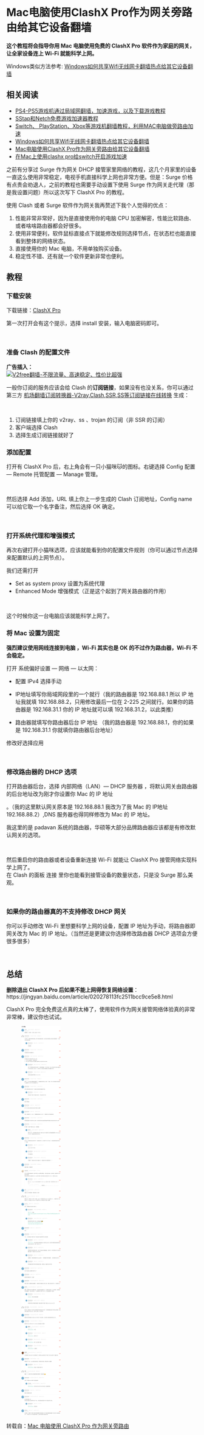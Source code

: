 <h1>Mac电脑使用ClashX Pro作为网关旁路由给其它设备翻墙</h1>

<p><strong>这个教程将会指导你用 Mac 电脑使用免费的 ClashX Pro 软件作为家庭的网关，让全家设备连上 Wi-Fi 就能科学上网。</strong></p>

Windows类似方法参考: [Windows如何共享Wifi无线网卡翻墙热点给其它设备翻墙](https://github.com/vpn-wiki/fanqiang/blob/master/game/Windows%E5%A6%82%E4%BD%95%E5%85%B1%E4%BA%ABWifi%E6%97%A0%E7%BA%BF%E7%BD%91%E5%8D%A1%E7%BF%BB%E5%A2%99%E7%83%AD%E7%82%B9%E7%BB%99%E5%85%B6%E5%AE%83%E8%AE%BE%E5%A4%87%E7%BF%BB%E5%A2%99.md)

## 相关阅读

  * [PS4-PS5游戏机通过局域网翻墙，加速游戏，以及下载游戏教程](https://github.com/vpn-wiki/fanqiang/blob/master/game/PS4-PS5%E6%B8%B8%E6%88%8F%E6%9C%BA%E9%80%9A%E8%BF%87%E5%B1%80%E5%9F%9F%E7%BD%91%E7%BF%BB%E5%A2%99%E6%95%99%E7%A8%8B.md)
  * [SStap和Netch免费游戏加速器教程](https://github.com/vpn-wiki/fanqiang/blob/master/game/SStap%E5%92%8CNetch%E5%85%8D%E8%B4%B9%E6%B8%B8%E6%88%8F%E5%8A%A0%E9%80%9F%E5%99%A8%E6%95%99%E7%A8%8B.md)
  * [Switch、 PlayStation、Xbox等游戏机翻墙教程，利用MAC电脑做旁路由加速](https://github.com/vpn-wiki/fanqiang/blob/master/game/Switch%E3%80%81%20PlayStation%E3%80%81Xbox%E7%AD%89%E6%B8%B8%E6%88%8F%E6%9C%BA%E7%BF%BB%E5%A2%99%E6%95%99%E7%A8%8B%EF%BC%8C%E5%88%A9%E7%94%A8MAC%E7%94%B5%E8%84%91%E5%81%9A%E6%97%81%E8%B7%AF%E7%94%B1%E5%8A%A0%E9%80%9F.md)
  * [Windows如何共享Wifi无线网卡翻墙热点给其它设备翻墙](https://github.com/vpn-wiki/fanqiang/blob/master/game/Windows%E5%A6%82%E4%BD%95%E5%85%B1%E4%BA%ABWifi%E6%97%A0%E7%BA%BF%E7%BD%91%E5%8D%A1%E7%BF%BB%E5%A2%99%E7%83%AD%E7%82%B9%E7%BB%99%E5%85%B6%E5%AE%83%E8%AE%BE%E5%A4%87%E7%BF%BB%E5%A2%99.md)
  * [Mac电脑使用ClashX Pro作为网关旁路由给其它设备翻墙](https://github.com/vpn-wiki/fanqiang/blob/master/game/Mac%E7%94%B5%E8%84%91%E4%BD%BF%E7%94%A8ClashX%20Pro%E4%BD%9C%E4%B8%BA%E7%BD%91%E5%85%B3%E6%97%81%E8%B7%AF%E7%94%B1%E7%BB%99%E5%85%B6%E5%AE%83%E8%AE%BE%E5%A4%87%E7%BF%BB%E5%A2%99.md)
  * [在Mac上使用clashx pro给switch开启游戏加速](https://github.com/vpn-wiki/fanqiang/blob/master/game/%E5%9C%A8Mac%E4%B8%8A%E4%BD%BF%E7%94%A8clashx%20pro%E7%BB%99switch%E5%BC%80%E5%90%AF%E6%B8%B8%E6%88%8F%E5%8A%A0%E9%80%9F.md)

<p>之前有分享过 Surge 作为网关 DHCP 接管家里网络的教程，这几个月家里的设备一直这么使用非常稳定，电视手机直接科学上网也非常方便。但是：Surge 价格有点贵会劝退人，之前的教程也需要手动设置下使用 Surge 作为网关走代理（那是我设置问题）所以这次写下 ClashX Pro 的教程。</p>
<p>使用 Clash 或者 Surge 软件作为网关我再赘述下我个人觉得的优点：</p>
<ol>
<li>性能非常非常好，因为是直接使用你的电脑 CPU 加密解密，性能比软路由、或者啥啥路由器都会好很多。</li>
<li>使用非常便利，软件鼠标直接点下就能修改规则选择节点，在状态栏也能直接看到整体的网络状态。</li>
<li>直接使用你的 Mac 电脑，不用单独购买设备。</li>
<li>稳定性不错、还有就一个软件更新非常也便利。</li>
</ol>
<h2>教程</h2>
<h3>下载安装</h3>
<p>下载链接：<a href="https://install.appcenter.ms/users/clashx/apps/clashx-pro/distribution_groups/public">ClashX Pro</a></p>
<p>第一次打开会有这个提示，选择 install 安装，输入电脑密码即可。</p>
<figure><img src="https://i.loli.net/2021/03/29/Kfdgz3MwRuE6cOI.jpg" alt ></figure>
<h3>准备 Clash 的配置文件</h3>

**广告插入：**  
[![V2free翻墙-不限流量、高速稳定、性价比超强](https://raw.githubusercontent.com/bannedbook/fanqiang/master/v2ss/images/v2free.jpg)](https://github.com/vpn-wiki/fanqiang/wiki/V2ray%E6%9C%BA%E5%9C%BA)

<p>一般你订阅的服务应该会给 Clash 的<strong>订阅链接</strong>，如果没有也没关系，你可以通过第三方 <a href="https://subconverter.speedupvpn.com/" rel="nofollow">机场翻墙订阅转换器-V2ray,Clash,SSR,SS等订阅链接在线转换</a> 生成：</p>
<figure><img src="https://oss.qust.me/img/%E6%88%AA%E5%B1%8F2021-03-29%20%E4%B8%8B%E5%8D%8811.45.13.jpg" alt ></figure>
<ol>
<li>订阅链接填上你的 v2ray、ss 、trojan 的订阅（非 SSR 的订阅）</li>
<li>客户端选择 Clash</li>
<li>选择生成订阅链接就好了</li>
</ol>
<h3>添加配置</h3>
<p>打开有 ClashX Pro 后，右上角会有一只小猫咪🐱的图标。右键选择 Config 配置 — Remote 托管配置 — Manage 管理。</p>
<figure><img src="https://oss.qust.me/img/%E6%88%AA%E5%B1%8F2021-03-29%20%E4%B8%8B%E5%8D%8811.53.40.jpg" alt ></figure>
<p>然后选择 Add 添加，URL 填上你上一步生成的 Clash 订阅地址，Config name 可以给它取一个名字备注，然后选择 OK 确定。</p>
<figure><img src="https://oss.qust.me/img/%E6%88%AA%E5%B1%8F2021-03-29%20%E4%B8%8B%E5%8D%8811.56.52.jpg" alt ></figure>
<h3>打开系统代理和增强模式</h3>
<p>再次右键打开小猫咪选项，应该就能看到你的配置文件规则（你可以通过节点选择来配置默认的上网节点）。</p>
<p>我们还需打开</p>
<ul>
<li>Set as system proxy 设置为系统代理</li>
<li>Enhanced Mode 增强模式（正是这个起到了网关路由器的作用）</li>
</ul>
<figure><img src="https://oss.qust.me/img/%E6%88%AA%E5%B1%8F2021-03-30%20%E4%B8%8A%E5%8D%8812.18.50.jpg" alt ></figure>
<p>这个时候你这一台电脑应该就能科学上网了。</p>
<h3>将 Mac 设置为固定</h3>
<p><strong>强烈建议使用网线连接到电脑 ，Wi-Fi 其实也是 OK 的不过作为路由器，Wi-Fi 不会稳定。</strong></p>
<p>打开 系统偏好设置 — 网络 — 以太网：</p>
<ul>
<li>
<p>配置 IPv4 选择手动</p>
</li>
<li>
<p>IP地址填写你局域网段里的一个就行（我的路由器是 192.168.88.1 所以 IP 地址我就填 192.168.88.2，只用修改最后一位在 2-225 之间就行。如果你的路由器是 192.168.31.1 你的 IP 地址就可以填 192.168.31.2，以此类推）</p>
</li>
<li>
<p>路由器就填写你路由器后台 IP 地址 （我的路由器是 192.168.88.1，你的如果是 192.168.31.1 你就填你路由器后台地址）</p>
</li>
</ul>
<p>修改好选择应用</p>
<figure><img src="https://oss.qust.me/img/%E6%88%AA%E5%B1%8F2021-03-30%20%E4%B8%8A%E5%8D%8812.10.32.png" alt ></figure>
<h3>修改路由器的 DHCP 选项</h3>
<p>打开路由器后台，选择 内部网络（LAN）— DHCP 服务器 ，将默认网关由路由器的后台地址改为刚才你设置你 Mac 的 IP 地址</p>
<p>。（我的这里默认网关原本是 192.168.88.1 我改为了我 Mac 的 IP地址 192.168.88.2）,DNS 服务器也得同样修改为 Mac 的 IP 地址。</p>
<p>我这里的是 padavan 系统的路由器，华硕等大部分品牌路由器应该都是有修改默认网关的选项。</p>
<figure><img src="https://oss.qust.me/img/%E6%88%AA%E5%B1%8F2021-03-30%20%E4%B8%8A%E5%8D%8810.10.54.jpg" alt ></figure>
<p>然后重启你的路由器或者设备重新连接 Wi-Fi 就能让 ClashX Pro 接管网络实现科学上网了。<br>
在 Clash 的面板 连接 里你也能看到接管设备的数量状态，只是没 Surge 那么美观。</p>
<figure><img src="https://oss.qust.me/img/%E6%88%AA%E5%B1%8F2021-03-30%20%E4%B8%8A%E5%8D%8812.35.03.png" alt ></figure>
<h3>如果你的路由器真的不支持修改 DHCP 网关</h3>
<p>你可以手动修改 Wi-Fi 里想要科学上网的设备，配置 IP 地址为手动，将路由器即网关改为 Mac 的 IP 地址。（当然还是更建议你选择修改路由器 DHCP 选项会方便很多很多）</p>
<figure><img src="https://oss.qust.me/img/IMG_0975.PNG" alt ></figure>
<h2>总结</h2>
<p><strong>删除退出 ClashX Pro 后如果不能上网得恢复网络设置</strong>：https://jingyan.baidu.com/article/020278113fc2511bcc9ce5e8.html</p>
<p>ClashX Pro 完全免费这点真的太棒了，使用软件作为网关接管网络体验真的非常非常棒，建议你也试试。</p>

<figure><img src="images/mac-route-reviews.gif"></figure>

转载自：[Mac 电脑使用 ClashX Pro 作为网关旁路由](https://qust.me/post/clashxProMac/)